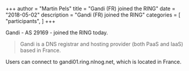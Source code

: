 +++
author = "Martin Pels"
title = "Gandi (FR) joined the RING"
date = "2018-05-02"
description = "Gandi (FR) joined the RING"
categories = [
    "participants",
]
+++

Gandi - AS 29169 - joined the RING today.

> Gandi is a DNS registrar and hosting provider (both PaaS and IaaS) based in France.

Users can connect to gandi01.ring.nlnog.net, which is located in France.

